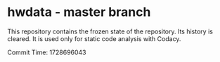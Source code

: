 # hwdata - master branch

This repository contains the frozen state of the repository.
Its history is cleared. It is used only for static code
analysis with Codacy.

Commit Time: 1728696043